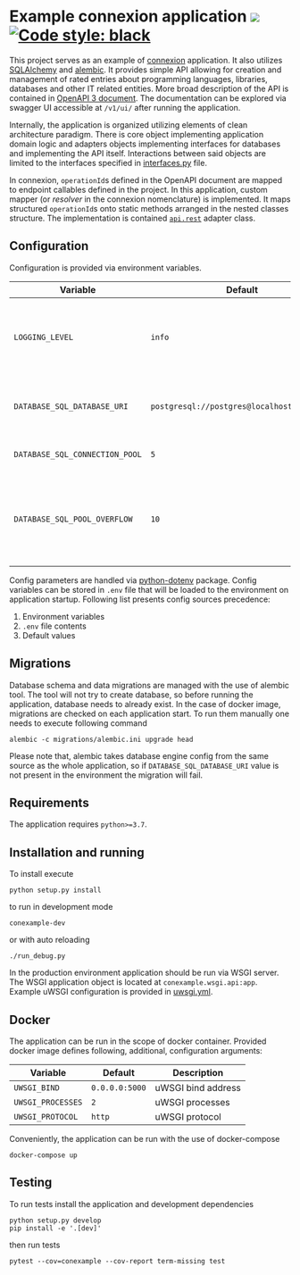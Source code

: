 Example connexion application ![](https://travis-ci.com/mgetka/connexion-example.svg?branch=master) [![Code style: black](https://img.shields.io/badge/code%20style-black-000000.svg)](https://github.com/psf/black)
======================================

This project serves as an example of [connexion](https://github.com/zalando/connexion) application.
It also utilizes [SQLAlchemy](https://www.sqlalchemy.org/) and [alembic](https://alembic.sqlalchemy.org/en/latest/).
It provides simple API allowing for creation and management of rated entries about programming
languages, libraries, databases and other IT related entities. More broad description of the API is
contained in [OpenAPI 3 document](src/conexample/api/rest/api.yml). The documentation can be
explored via swagger UI accessible at `/v1/ui/` after running the application.

Internally, the application is organized utilizing elements of clean architecture paradigm. There is
core object implementing application domain logic and adapters objects implementing interfaces for
databases and implementing the API itself. Interactions between said objects are limited to the
interfaces specified in [interfaces.py](src/conexample/interface.py) file.

In connexion, `operationId`s defined in the OpenAPI document are mapped to endpoint callables defined in
the project. In this application, custom mapper (or _resolver_ in the connexion nomenclature) is
implemented. It maps structured `operationId`s onto static methods arranged in the nested classes
structure. The implementation is contained [`api.rest`](src/conexample/api/rest/__init__.py) adapter
class.

## Configuration

Configuration is provided via environment variables.

| Variable                       | Default                                    | Description                                                                                                                                                                     |
| ------------------------------ | ------------------------------------------ | ------------------------------------------------------------------------------------------------------------------------------------------------------------------------------- |
| `LOGGING_LEVEL`                | `info`                                     | Logging level. Can be one of: `debug`, `info`, `warning`, `error`, `critical`                                                                                                   |
| `DATABASE_SQL_DATABASE_URI`    | `postgresql://postgres@localhost/postgres` | SQLAlchemy database URL (see: [database urls](https://docs.sqlalchemy.org/en/13/core/engines.html#database-urls))                                                               |
| `DATABASE_SQL_CONNECTION_POOL` | `5`                                        | Database connection pool size                                                                                                                                                   |
| `DATABASE_SQL_POOL_OVERFLOW`   | `10`                                       | Maximum overflow size of the database connection pool (see [QueuePool docs](https://docs.sqlalchemy.org/en/13/core/pooling.html#sqlalchemy.pool.QueuePool.params.max_overflow)) |

Config parameters are handled via [python-dotenv](https://github.com/theskumar/python-dotenv)
package. Config variables can be stored in `.env` file that will be loaded to the environment on
application startup. Following list presents config sources precedence:

 1. Environment variables
 2. `.env` file contents
 3. Default values

## Migrations

Database schema and data migrations are managed with the use of alembic tool. The tool will not try
to create database, so before running the application, database needs to already exist. In the case
of docker image, migrations are checked on each application start. To run them manually one needs to
execute following command

```
alembic -c migrations/alembic.ini upgrade head
```

Please note that, alembic takes database engine config from the same source as the whole
application, so if `DATABASE_SQL_DATABASE_URI` value is not present in the environment the migration
will fail.

## Requirements

The application requires `python>=3.7`.

## Installation and running

To install execute

```
python setup.py install
```

to run in development mode

```
conexample-dev
```

or with auto reloading

```
./run_debug.py
```

In the production environment application should be run via WSGI server. The WSGI application object
is located at `conexample.wsgi.api:app`. Example uWSGI configuration is provided in [uwsgi.yml](uwsgi.yml).

## Docker

The application can be run in the scope of docker container. Provided docker image defines
following, additional, configuration arguments:

| Variable          | Default        | Description        |
| ----------------- | -------------- | ------------------ |
| `UWSGI_BIND`      | `0.0.0.0:5000` | uWSGI bind address |
| `UWSGI_PROCESSES` | `2`            | uWSGI processes    |
| `UWSGI_PROTOCOL`  | `http`         | uWSGI protocol     |

Conveniently, the application can be run with the use of docker-compose

```
docker-compose up
```

## Testing

To run tests install the application and development dependencies

```
python setup.py develop
pip install -e '.[dev]'
```

then run tests

```
pytest --cov=conexample --cov-report term-missing test
```
